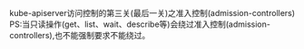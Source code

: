 kube-apiserver访问控制的第三关(最后一关)之准入控制(admission-controllers)
PS:当只读操作(get、list、wait、describe等)会绕过准入控制(admission-controllers),也不能强制要求不能绕过。


